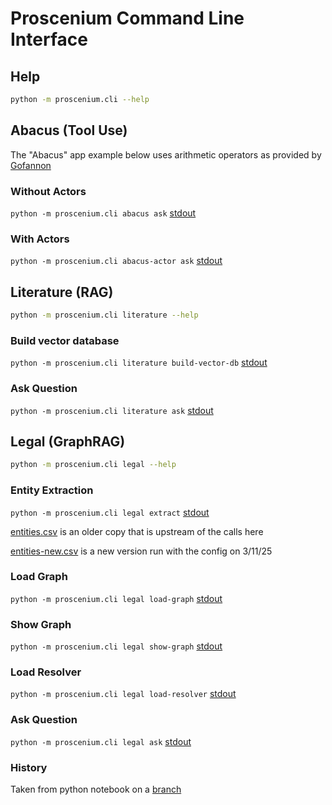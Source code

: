 # Proscenium Command Line Interface

## Help

```bash
python -m proscenium.cli --help
```

## Abacus (Tool Use)

The "Abacus" app example below uses arithmetic operators as provided by
[Gofannon](https://github.com/The-AI-Alliance/gofannon)

### Without Actors

`python -m proscenium.cli abacus ask` [stdout](./output/abacus/ask.out)

### With Actors

`python -m proscenium.cli abacus-actor ask` [stdout](./output/abacus/ask-actor.out)

## Literature (RAG)

```bash
python -m proscenium.cli literature --help
```

### Build vector database

`python -m proscenium.cli literature build-vector-db` [stdout](./output/literature/build-vector-db.out)

### Ask Question

`python -m proscenium.cli literature ask` [stdout](./output/literature/ask.out)

## Legal (GraphRAG)

```bash
python -m proscenium.cli legal --help
```

### Entity Extraction

`python -m proscenium.cli legal extract` [stdout](./output/legal/extract_entities.out)

[entities.csv](./output/legal/entities.csv) is an older copy that is upstream of the calls here

[entities-new.csv](./output/legal/entities.csv) is a new version run with the config on 3/11/25

### Load Graph

`python -m proscenium.cli legal load-graph` [stdout](./output/legal/load_entity_graph.out)

### Show Graph

`python -m proscenium.cli legal show-graph` [stdout](./output/legal/show-graph.out)

### Load Resolver

`python -m proscenium.cli legal load-resolver` [stdout](./output/legal/load_entity_resolver.out)

### Ask Question

`python -m proscenium.cli legal ask` [stdout](./output/legal/answer_question.out)

### History

Taken from python notebook on a [branch](https://github.com/ibm-granite-community/granite-legal-cookbook/blob/158-legal-graph-rag/recipes/Graph/Entity_Extraction_from_NH_Caselaw.ipynb)

